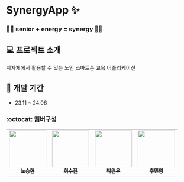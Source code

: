 # SynergyApp :sparkles:
### 🧓👵 senior + energy = synergy 🧓👵
## 💻 프로젝트 소개
지자체에서 활용할 수 있는 노인 스마트폰 교육 어플리케이션
## 📆 개발 기간
* 23.11 ~ 24.06

### :octocat: 멤버구성
<table>
  <tbody>
    <tr>
      <td align="center"><a href="https://github.com/SweetHoneyNougat"><img src="https://avatars.githubusercontent.com/u/136372320?v=4" width="100px;" alt=""/><br /><sub><b>노승현</b></sub></a><br /></td>
      <td align="center"><a href="https://github.com/heosujinnn"><img src="https://avatars.githubusercontent.com/u/104800090?v=4" width="100px;" alt=""/><br /><sub><b>허수진</b></sub></a><br /></td>
      <td align="center"><a href="https://github.com/dpcdrypak"><img src="https://avatars.githubusercontent.com/u/112855199?v=4" width="100px;" alt=""/><br /><sub><b>박연우</b></sub></a><br /></td>
      <td align="center"><a href="https://github.com/ChuminChu"><img src="https://avatars.githubusercontent.com/u/139088490?v=4" width="100px;" alt=""/><br /><sub><b>추민영</b></sub></a><br /></td>
     <tr/>
  </tbody>
</table>

